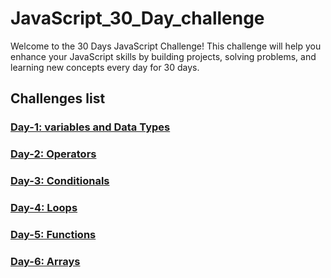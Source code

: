 # JavaScript_30_Day_challenge

Welcome to the 30 Days JavaScript Challenge! This challenge will help you enhance your JavaScript skills by building projects, solving problems, and learning new concepts every day for 30 days.

## Challenges list 

### [Day-1: variables and Data Types](https://github.com/SURENDRA-BABU-VUNNAM/JavaScript-30-Day-challenge/tree/main/Day_1_variables_and_data_types)

### [Day-2: Operators](https://github.com/SURENDRA-BABU-VUNNAM/JavaScript-30-Day-challenge/tree/main/Day_2_operators)

### [Day-3: Conditionals](https://github.com/SURENDRA-BABU-VUNNAM/JavaScript-30-Day-challenge/tree/main/Day_3_conditionals)

### [Day-4: Loops](https://github.com/SURENDRA-BABU-VUNNAM/JavaScript-30-Day-challenge/tree/main/Day_4_loops)

### [Day-5: Functions](https://github.com/SURENDRA-BABU-VUNNAM/JavaScript-30-Day-challenge/tree/main/Day_5_functions)

### [Day-6: Arrays](https://github.com/SURENDRA-BABU-VUNNAM/JavaScript-30-Day-challenge/tree/main/Day_6_arrays)
